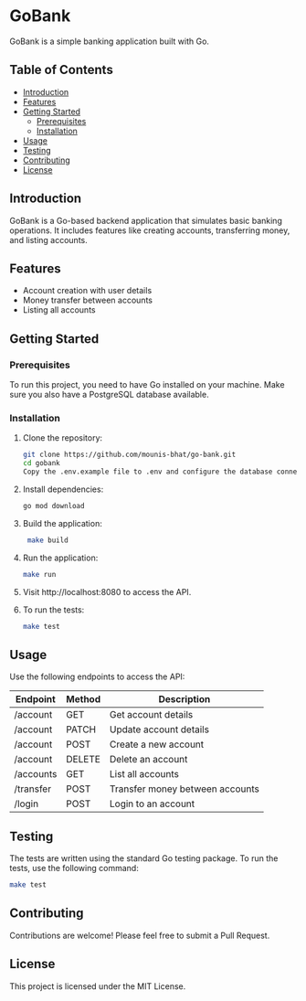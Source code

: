 # GoBank

GoBank is a simple banking application built with Go.

## Table of Contents

- [Introduction](#introduction)
- [Features](#features)
- [Getting Started](#getting-started)
  - [Prerequisites](#prerequisites)
  - [Installation](#installation)
- [Usage](#usage)
- [Testing](#testing)
- [Contributing](#contributing)
- [License](#license)

## Introduction

GoBank is a Go-based backend application that simulates basic banking operations. It includes features like creating accounts, transferring money, and listing accounts.

## Features

- Account creation with user details
- Money transfer between accounts
- Listing all accounts

## Getting Started

### Prerequisites

To run this project, you need to have Go installed on your machine. Make sure you also have a PostgreSQL database available.

### Installation

1. Clone the repository:

   ```bash
   git clone https://github.com/mounis-bhat/go-bank.git
   cd gobank
   Copy the .env.example file to .env and configure the database connection details.
   ```

2. Install dependencies:

   ```bash
   go mod download
   ```

3. Build the application:

   ```bash
    make build
   ```

4. Run the application:

   ```bash
   make run
   ```

5. Visit http://localhost:8080 to access the API.

6. To run the tests:

   ```bash
   make test
   ```

## Usage

Use the following endpoints to access the API:

| Endpoint  | Method | Description                     |
| --------- | ------ | ------------------------------- |
| /account  | GET    | Get account details             |
| /account  | PATCH  | Update account details          |
| /account  | POST   | Create a new account            |
| /account  | DELETE | Delete an account               |
| /accounts | GET    | List all accounts               |
| /transfer | POST   | Transfer money between accounts |
| /login    | POST   | Login to an account             |

## Testing

The tests are written using the standard Go testing package. To run the tests, use the following command:

```bash
make test
```

## Contributing

Contributions are welcome! Please feel free to submit a Pull Request.

## License

This project is licensed under the MIT License.
